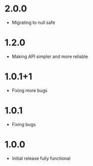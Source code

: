 # 2.0.0
- Migrating to null safe

# 1.2.0

- Making API simpler and more reliable

# 1.0.1+1

- Fixing more bugs

# 1.0.1

- Fixing bugs

# 1.0.0

- Initial release fully functional